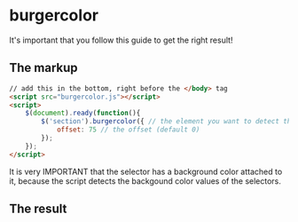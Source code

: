 # burgercolor
It's important that you follow this guide to get the right result!

## The markup
```html
// add this in the bottom, right before the </body> tag
<script src="burgercolor.js"></script>
<script>
	$(document).ready(function(){
		$('section').burgercolor({ // the element you want to detect the background color of
			offset: 75 // the offset (default 0)
		});
	});
</script>
```
It is very IMPORTANT that the selector has a background color attached to it, because the script detects the backgound color values of the selectors.

## The result
